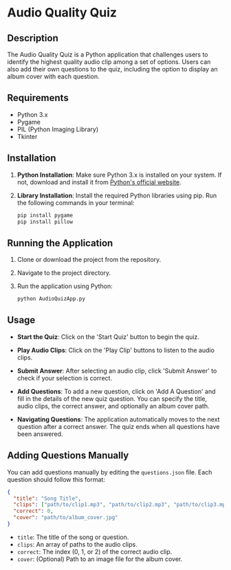# Audio Quality Quiz

## Description

The Audio Quality Quiz is a Python application that challenges users to identify the highest quality audio clip among a set of options. Users can also add their own questions to the quiz, including the option to display an album cover with each question.

## Requirements

- Python 3.x
- Pygame
- PIL (Python Imaging Library)
- Tkinter

## Installation

1. **Python Installation**: Make sure Python 3.x is installed on your system. If not, download and install it from [Python's official website](https://www.python.org/downloads/).

2. **Library Installation**: Install the required Python libraries using pip. Run the following commands in your terminal:

   ```bash
   pip install pygame
   pip install pillow
   ```

## Running the Application

1. Clone or download the project from the repository.

2. Navigate to the project directory.

3. Run the application using Python:

   ```bash
   python AudioQuizApp.py
   ```

## Usage

- **Start the Quiz**: Click on the 'Start Quiz' button to begin the quiz.

- **Play Audio Clips**: Click on the 'Play Clip' buttons to listen to the audio clips.

- **Submit Answer**: After selecting an audio clip, click 'Submit Answer' to check if your selection is correct.

- **Add Questions**: To add a new question, click on 'Add A Question' and fill in the details of the new quiz question. You can specify the title, audio clips, the correct answer, and optionally an album cover path.

- **Navigating Questions**: The application automatically moves to the next question after a correct answer. The quiz ends when all questions have been answered.

## Adding Questions Manually

You can add questions manually by editing the `questions.json` file. Each question should follow this format:

```json
{
  "title": "Song Title",
  "clips": ["path/to/clip1.mp3", "path/to/clip2.mp3", "path/to/clip3.mp3"],
  "correct": 0,
  "cover": "path/to/album_cover.jpg"
}
```

- `title`: The title of the song or question.
- `clips`: An array of paths to the audio clips.
- `correct`: The index (0, 1, or 2) of the correct audio clip.
- `cover`: (Optional) Path to an image file for the album cover.
